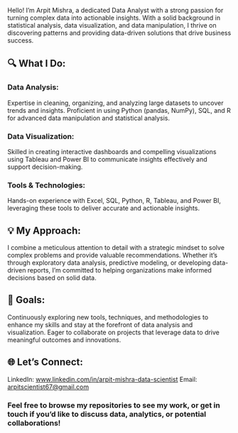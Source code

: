 Hello! I’m Arpit Mishra, a dedicated Data Analyst with a strong passion 
for turning complex data into actionable insights. With a solid background
in statistical analysis, data visualization, and data manipulation, I thrive
on discovering patterns and providing data-driven solutions that drive business success.

## 🔍 What I Do:

### Data Analysis:
Expertise in cleaning, organizing, and analyzing large datasets to uncover
trends and insights. Proficient in using Python (pandas, NumPy), SQL, and 
R for advanced data manipulation and statistical analysis.

### Data Visualization: 
Skilled in creating interactive dashboards and compelling visualizations 
using Tableau and Power BI to communicate insights effectively and support decision-making.

### Tools & Technologies: 
Hands-on experience with Excel, SQL, Python, 
R, Tableau, and Power BI, leveraging these tools
to deliver accurate and actionable insights.

## 💡 My Approach:
I combine a meticulous attention to detail with a strategic mindset
to solve complex problems and provide valuable recommendations. 
Whether it’s through exploratory data analysis, predictive modeling, 
or developing data-driven reports, I’m committed to helping organizations make 
informed decisions based on solid data.

## 🌟 Goals: 
Continuously exploring new tools, techniques, and methodologies
to enhance my skills and stay at the forefront of data analysis and visualization.
Eager to collaborate on projects that leverage data to drive meaningful outcomes and innovations.

## 🌐 Let’s Connect:

LinkedIn: www.linkedin.com/in/arpit-mishra-data-scientist
Email: arpitscientist67@gmail.com

### Feel free to browse my repositories to see my work, or get in touch if you’d like to discuss data, analytics, or potential collaborations!
